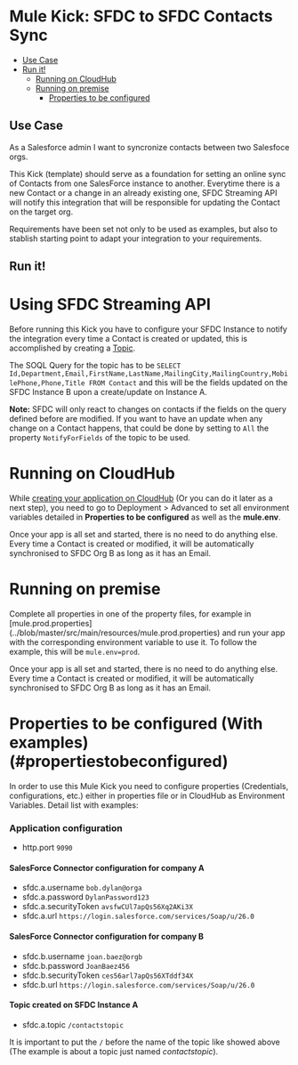 # Mule Kick: SFDC to SFDC Contacts Sync

+ [Use Case](#usecase)
+ [Run it!](#runit)
    * [Running on CloudHub](#runoncloudhub)
    * [Running on premise](#runonopremise)
        * [Properties to be configured](#propertiestobeconfigured)


## Use Case <a name="usecase"/>
As a Salesforce admin I want to syncronize contacts between two Salesfoce orgs.

This Kick (template) should serve as a foundation for setting an online sync of Contacts from one SalesForce instance to another. Everytime there is a new Contact or a change in an already existing one, SFDC Streaming API will notify this integration that will be responsible for updating the Contact on the target org.

Requirements have been set not only to be used as examples, but also to stablish starting point to adapt your integration to your requirements.

## Run it!

# Using SFDC Streaming API <a name="runit"/>

Before running this Kick you have to configure your SFDC Instance to notify the integration every time a Contact is created or updated, this is accomplished by creating a [Topic](http://wiki.developerforce.com/page/Getting_Started_with_the_Force.com_Streaming_API).

The SOQL Query for the topic has to be `SELECT Id,Department,Email,FirstName,LastName,MailingCity,MailingCountry,MobilePhone,Phone,Title FROM Contact` and this will be the fields updated on the SFDC Instance B upon a create/update on Instance A.

**Note:** SFDC will only react to changes on contacts if the fields on the query defined before are modified. If you want to have an update when any change on a Contact happens, that could be done by setting to `All` the property `NotifyForFields` of the topic to be used.


# Running on CloudHub <a name="runoncloudhub"/>

While [creating your application on CloudHub](http://www.mulesoft.org/documentation/display/current/Hello+World+on+CloudHub) (Or you can do it later as a next step), you need to go to Deployment > Advanced to set all environment variables detailed in **Properties to be configured** as well as the **mule.env**. 

Once your app is all set and started, there is no need to do anything else. Every time a Contact is created or modified, it will be automatically synchronised to SFDC Org B as long as it has an Email.


# Running on premise <a name="runonopremise"/>
Complete all properties in one of the property files, for example in [mule.prod.properties] (../blob/master/src/main/resources/mule.prod.properties) and run your app with the corresponding environment variable to use it. To follow the example, this will be `mule.env=prod`.

Once your app is all set and started, there is no need to do anything else. Every time a Contact is created or modified, it will be automatically synchronised to SFDC Org B as long as it has an Email.


# Properties to be configured (With examples) (#propertiestobeconfigured)

In order to use this Mule Kick you need to configure properties (Credentials, configurations, etc.) either in properties file or in CloudHub as Environment Variables. Detail list with examples:

### Application configuration
+ http.port `9090` 

#### SalesForce Connector configuration for company A
+ sfdc.a.username `bob.dylan@orga`
+ sfdc.a.password `DylanPassword123`
+ sfdc.a.securityToken `avsfwCUl7apQs56Xq2AKi3X`
+ sfdc.a.url `https://login.salesforce.com/services/Soap/u/26.0`

#### SalesForce Connector configuration for company B
+ sfdc.b.username `joan.baez@orgb`
+ sfdc.b.password `JoanBaez456`
+ sfdc.b.securityToken `ces56arl7apQs56XTddf34X`
+ sfdc.b.url `https://login.salesforce.com/services/Soap/u/26.0`

#### Topic created on SFDC Instance A
+ sfdc.a.topic `/contactstopic`

It is important to put the `/` before the name of the topic like showed above (The example is about a topic just named *contactstopic*).